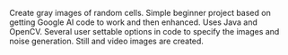 Create gray images of random cells.
Simple beginner project based on getting Google AI code to work and then enhanced.
Uses Java and OpenCV.
Several user settable options in code to specify the images and noise generation.
Still and video images are created.
